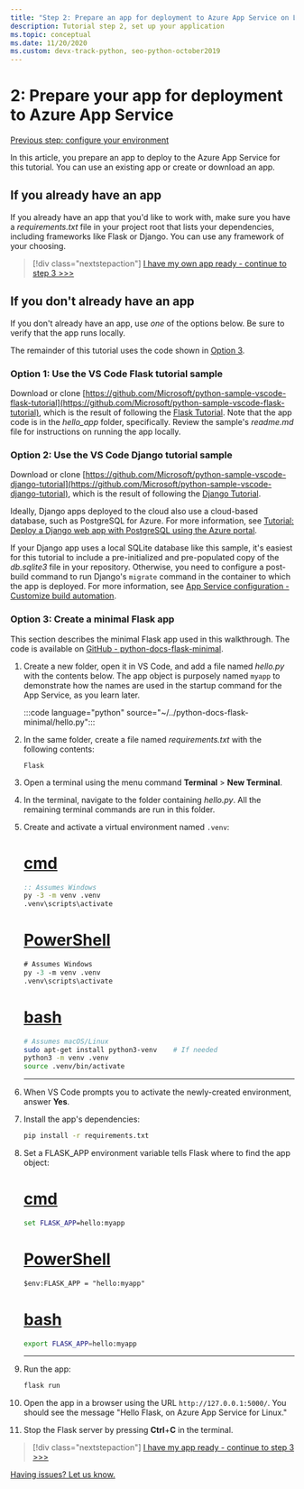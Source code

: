 ```yaml
---
title: "Step 2: Prepare an app for deployment to Azure App Service on Linux from Visual Studio Code"
description: Tutorial step 2, set up your application
ms.topic: conceptual
ms.date: 11/20/2020
ms.custom: devx-track-python, seo-python-october2019
---
```


# 2: Prepare your app for deployment to Azure App Service

[Previous step: configure your environment](tutorial-deploy-app-service-on-linux-01.md)

In this article, you prepare an app to deploy to the Azure App Service for this tutorial. You can use an existing app or create or download an app.

## If you already have an app

If you already have an app that you'd like to work with, make sure you have a *requirements.txt* file in your project root that lists your dependencies, including frameworks like Flask or Django. You can use any framework of your choosing.

> [!div class="nextstepaction"]
> [I have my own app ready - continue to step 3 >>>](tutorial-deploy-app-service-on-linux-03.md)

## If you don't already have an app

If you don't already have an app, use *one* of the options below. Be sure to verify that the app runs locally.

The remainder of this tutorial uses the code shown in [Option 3](#option-3-create-a-minimal-flask-app).

### Option 1: Use the VS Code Flask tutorial sample

Download or clone [https://github.com/Microsoft/python-sample-vscode-flask-tutorial](https://github.com/Microsoft/python-sample-vscode-flask-tutorial), which is the result of following the [Flask Tutorial](https://code.visualstudio.com/docs/python/tutorial-flask). Note that the app code is in the *hello_app* folder, specifically. Review the sample's *readme.md* file for instructions on running the app locally.

### Option 2: Use the VS Code Django tutorial sample

Download or clone [https://github.com/Microsoft/python-sample-vscode-django-tutorial](https://github.com/Microsoft/python-sample-vscode-django-tutorial), which is the result of following the [Django Tutorial](https://code.visualstudio.com/docs/python/tutorial-django).

Ideally, Django apps deployed to the cloud also use a cloud-based database, such as PostgreSQL for Azure. For more information, see [Tutorial: Deploy a Django web app with PostgreSQL using the Azure portal](tutorial-python-postgresql-app-portal.md).

If your Django app uses a local SQLite database like this sample, it's easiest for this tutorial to include a pre-initialized and pre-populated copy of the *db.sqlite3* file in your repository. Otherwise, you need to configure a post-build command to run Django's `migrate` command in the container to which the app is deployed. For more information, see [App Service configuration - Customize build automation](/azure/app-service/configure-language-python#customize-build-automation).

### Option 3: Create a minimal Flask app

This section describes the minimal Flask app used in this walkthrough. The code is available on [GitHub - python-docs-flask-minimal](https://github.com/Azure-Samples/python-docs-flask-minimal).

1. Create a new folder, open it in VS Code, and add a file named *hello.py* with the contents below. The app object is purposely named `myapp` to demonstrate how the names are used in the startup command for the App Service, as you learn later.

    :::code language="python" source="~/../python-docs-flask-minimal/hello.py":::

1. In the same folder, create a file named *requirements.txt* with the following contents:

    ```text
    Flask
    ```

1. Open a terminal using the menu command **Terminal** > **New Terminal**.

1. In the terminal, navigate to the folder containing *hello.py*. All the remaining terminal commands are run in this folder.

1. Create and activate a virtual environment named `.venv`:

    # [cmd](#tab/cmd)

    ```cmd
    :: Assumes Windows
    py -3 -m venv .venv
    .venv\scripts\activate
    ```

    # [PowerShell](#tab/powershell)

    ```ps
    # Assumes Windows
    py -3 -m venv .venv
    .venv\scripts\activate
    ```

    # [bash](#tab/bash)

    ```bash
    # Assumes macOS/Linux
    sudo apt-get install python3-venv    # If needed
    python3 -m venv .venv
    source .venv/bin/activate
    ```

    ---

1. When VS Code prompts you to activate the newly-created environment, answer **Yes**.

1. Install the app's dependencies:

    ```cmd
    pip install -r requirements.txt
    ```

1. Set a FLASK_APP environment variable tells Flask where to find the app object:

    # [cmd](#tab/cmd)

    ```cmd
    set FLASK_APP=hello:myapp
    ```

    # [PowerShell](#tab/powershell)

    ```ps
    $env:FLASK_APP = "hello:myapp"
    ```

   # [bash](#tab/bash)

    ```bash
    export FLASK_APP=hello:myapp
    ```

    ---

1. Run the app:

    ```cmd
    flask run
    ```

1. Open the app in a browser using the URL `http://127.0.0.1:5000/`. You should see the message "Hello Flask, on Azure App Service for Linux."

1. Stop the Flask server by pressing **Ctrl**+**C** in the terminal.

> [!div class="nextstepaction"]
> [I have my app ready - continue to step 3 >>>](tutorial-deploy-app-service-on-linux-03.md)

[Having issues? Let us know.](https://aka.ms/FlaskVSCQuickstartHelp)
